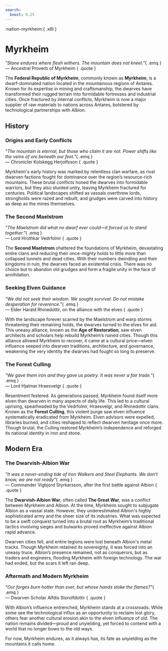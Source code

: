 ```yaml
---
search:
  boost: 0.25
---
```


:nation-myrkheim:{ .x6l }

# Myrkheim

*"Stone endures where flesh withers. The mountain does not kneel."*{ .emq }  
— Ancestral Proverb of Myrkheim
{ .quote }

The **Federal Republic of Myrkheim**, commonly known as **Myrkheim**, is a dwarf-dominated nation located in the mountainous regions of Antares. Known for its expertise in mining and craftsmanship, the dwarves have transformed their rugged terrain into formidable fortresses and industrial cities. Once fractured by internal conflicts, Myrkheim is now a major supplier of raw materials to nations across Antares, bolstered by technological partnerships with Albion.

## History

### Origins and Early Conflicts

*"The mountain is eternal, but those who claim it are not. Power shifts like the veins of ore beneath our feet."*{ .emq }  
— Chronicler Kolskegg Herjolfsson
{ .quote }

Myrkheim's early history was marked by relentless clan warfare, as rival dwarven factions fought for dominance over the region’s resource-rich mountains. These brutal conflicts honed the dwarves into formidable warriors, but they also stunted unity, leaving Myrkheim fractured for centuries. Political landscapes shifted as vassals overthrew lords, strongholds were razed and rebuilt, and grudges were carved into history as deep as the mines themselves.

### The Second Maelstrom

*"The Maelstrom did what no dwarf ever could—it forced us to stand together."*{ .emq }  
— Lord Hrothkar Vedrfolnir
{ .quote }

The **Second Maelstrom** shattered the foundations of Myrkheim, devastating entire clans and reducing their once-mighty holds to little more than collapsed tunnels and dead cities. With their numbers dwindling and their kingdoms in ruin, the dwarves faced an existential crisis. There was no choice but to abandon old grudges and form a fragile unity in the face of annihilation.

### Seeking Elven Guidance

*"We did not seek their wisdom. We sought survival. Do not mistake desperation for reverence."*{ .emq }  
— Elder Harald Rhinedottir, on the alliance with the elves
{ .quote }

With the landscape forever scarred by the Maelstrom and warp storms threatening their remaining holds, the dwarves turned to the elves for aid. This uneasy alliance, known as the **Age of Restoration**, saw elven architects and scholars help rebuild Myrkheim’s ruined cities. Though this alliance allowed Myrkheim to recover, it came at a cultural price—elven influence seeped into dwarven traditions, architecture, and governance, weakening the very identity the dwarves had fought so long to preserve.

### The Forest Culling

*"We gave them iron and they gave us poetry. It was never a fair trade."*{ .emq }  
— Lord Hjalmar Hraesvelgr
{ .quote }

Resentment festered. As generations passed, Myrkheim found itself more elven than dwarven in many aspects of daily life. This led to a cultural uprising, spearheaded by the Vedrfolnir, Hraesvelgr, and Rhinedottir clans. Known as the **Forest Culling**, this violent purge saw elven influence systematically eradicated from Myrkheim. Elven advisors were expelled, libraries burned, and cities reshaped to reflect dwarven heritage once more. Though brutal, the Culling restored Myrkheim’s independence and reforged its national identity in iron and stone.

## Modern Era

### The Dwarvish-Albion War

*"It was a never-ending tide of Iron Walkers and Steel Elephants. We don't know, we are not ready"*{ .emq }  
— Commander Vigbjord Styrkarsson, after the first battle against Albion
{ .quote }

The **Dwarvish-Albion War**, often called **The Great War**, was a conflict between Myrkheim and Albion. At the time, Myrkheim sought to subjugate Albion as a vassal state. However, they underestimated Albion's highly sophisticated army and the sheer size of its industries. What was expected to be a swift conquest turned into a brutal rout as Myrkheim’s traditional tactics involving sieges and bulwarks proved ineffective against Albion rapid advance.

Dwarven cities fell, and entire legions were lost beneath Albion's metal tracks. Though Myrkheim retained its sovereignty, it was forced into an uneasy truce. Albion’s presence remained, not as conquerors, but as traders and engineers, flooding Myrkheim with foreign technology. The war had ended, but the scars it left ran deep.

### Aftermath and Modern Myrkheim

*"Our forges burn hotter than ever, but whose hands stoke the flames?"*{ .emq }  
— Dwarven Scholar Alfdis Storolfdottir
{ .quote }

With Albion’s influence entrenched, Myrkheim stands at a crossroads. While some see the technological influx as an opportunity to reclaim lost glory, others fear another cultural erosion akin to the elven influence of old. The nation remains divided—proud and unyielding, yet forced to contend with a world that no longer bows to the old ways.

For now, Myrkheim endures, as it always has, its fate as unyielding as the mountains it calls home.